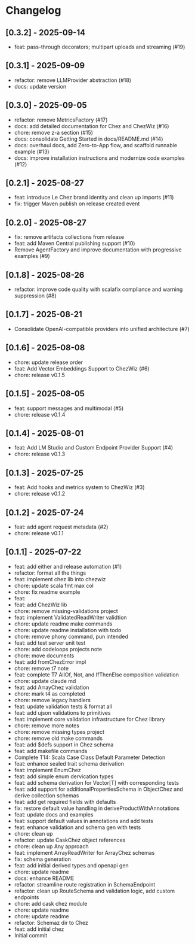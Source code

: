 # Changelog

## [0.3.2] - 2025-09-14

* feat: pass-through decorators; multipart uploads and streaming (#19)

## [0.3.1] - 2025-09-09

* refactor: remove LLMProvider abstraction (#18)
* docs: update version

## [0.3.0] - 2025-09-05

* refactor: remove MetricsFactory (#17)
* docs: add detailed documentation for Chez and ChezWiz (#16)
* chore: remove z-a section (#15)
* docs: consolidate Getting Started in docs/README.md (#14)
* docs: overhaul docs, add Zero-to-App flow, and scaffold runnable example (#13)
* docs: improve installation instructions and modernize code examples (#12)

## [0.2.1] - 2025-08-27

* feat: introduce Le Chez brand identity and clean up imports (#11)
* fix: trigger Maven publish on release created event

## [0.2.0] - 2025-08-27

* fix: remove artifacts collections from release
* feat: add Maven Central publishing support (#10)
* Remove AgentFactory and improve documentation with progressive examples (#9)

## [0.1.8] - 2025-08-26

* refactor: improve code quality with scalafix compliance and warning suppression (#8)

## [0.1.7] - 2025-08-21

* Consolidate OpenAI-compatible providers into unified architecture (#7)

## [0.1.6] - 2025-08-08

* chore: update release order
* feat: Add Vector Embeddings Support to ChezWiz (#6)
* chore: release v0.1.5

## [0.1.5] - 2025-08-05

* feat: support messages and multimodal (#5)
* chore: release v0.1.4

## [0.1.4] - 2025-08-01

* feat: Add LM Studio and Custom Endpoint Provider Support (#4)
* chore: release v0.1.3

## [0.1.3] - 2025-07-25

* feat: Add hooks and metrics system to ChezWiz (#3)
* chore: release v0.1.2

## [0.1.2] - 2025-07-24

* feat: add agent request metadata (#2)
* chore: release v0.1.1

## [0.1.1] - 2025-07-22

* feat: add either and release automation (#1)
* refactor: format all the things
* feat: implement chez lib into chezwiz
* chore: update scala fmt max col
* chore: fix readme example
* feat:
* feat: add ChezWiz lib
* chore: remove missing-validations project
* feat: implement ValidatedReadWriter validtion
* chore: update readme make commands
* chore: update readme installation with todo
* chore: remove phony command, pun intended
* feat: add test server unit test
* chore: add codeloops projects note
* chore: move documents
* feat: add fromChezError impl
* chore: remove t7 note
* feat: complete T7 AllOf, Not, and IfThenElse composition validation
* chore: update claude md
* feat: add ArrayChez validation
* chore: mark t4 as completed
* chore: remove legacy handlers
* feat: update validation tests & format all
* feat: add ujson validations to primitives
* feat: implement core validation infrastructure for Chez library
* chore: remove more notes
* chore: remove missing types project
* chore: remove old make commands
* feat: add $defs support in Chez schema
* feat: add makefile commands
* Complete T14: Scala Case Class Default Parameter Detection
* feat: enhance sealed trait schema derivation
* feat: implement EnumChez
* feat: add simple enum dervication types
* feat: add schema derivation for Vector[T] with corresponding tests
* feat: add support for additionalPropertiesSchema in ObjectChez and derive collection schemas
* feat: add get required fields with defaults
* fix: restore default value handling in deriveProductWithAnnotations
* feat: update docs and examples
* feat: support default values in annotations and add tests
* feat: enhance validation and schema gen with tests
* chore: clean up
* refactor: update CaskChez object references
* chore: clean up Any approach
* feat: implement ArrayReadWriter for ArrayChez schemas
* fix: schema generation
* feat: add initial derived types and openapi gen
* chore: update readme
* docs: enhance README
* refactor: streamline route registration in SchemaEndpoint
* refactor: clean up RouteSchema and validation logic, add custom endpoints
* chore: add cask chez module
* chore: update readme
* chore: update readme
* refactor: Schemaz dir to Chez
* feat: add initial chez
* Initial commit

